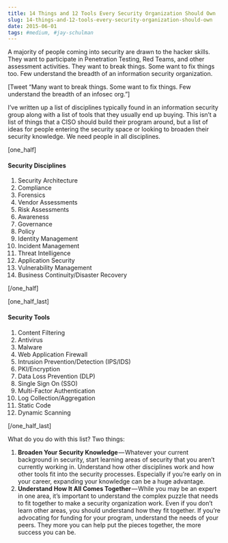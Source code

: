 ```yaml
---
title: 14 Things and 12 Tools Every Security Organization Should Own
slug: 14-things-and-12-tools-every-security-organization-should-own
date: 2015-06-01
tags: #medium, #jay-schulman
---
```


A majority of people coming into security are drawn to the hacker skills. They want to participate in Penetration Testing, Red Teams, and other assessment activities. They want to break things. Some want to fix things too. Few understand the breadth of an information security organization.

[Tweet “Many want to break things. Some want to fix things. Few understand the breadth of an infosec org.”]

I’ve written up a list of disciplines typically found in an information security group along with a list of tools that they usually end up buying. This isn’t a list of things that a CISO should build their program around, but a list of ideas for people entering the security space or looking to broaden their security knowledge. We need people in all disciplines.

[one_half]

#### Security Disciplines

1. Security Architecture
2. Compliance
3. Forensics
4. Vendor Assessments
5. Risk Assessments
6. Awareness
7. Governance
8. Policy
9. Identity Management
10. Incident Management
11. Threat Intelligence
12. Application Security
13. Vulnerability Management
14. Business Continuity/Disaster Recovery

[/one_half]

[one_half_last]

#### Security Tools

1. Content Filtering
2. Antivirus
3. Malware
4. Web Application Firewall
5. Intrusion Prevention/Detection (IPS/IDS)
6. PKI/Encryption
7. Data Loss Prevention (DLP)
8. Single Sign On (SSO)
9. Multi-Factor Authentication
10. Log Collection/Aggregation
11. Static Code
12. Dynamic Scanning

[/one_half_last]

What do you do with this list? Two things:

1. **Broaden Your Security Knowledge** — Whatever your current background in security, start learning areas of security that you aren’t currently working in. Understand how other disciplines work and how other tools fit into the security processes. Especially if you’re early on in your career, expanding your knowledge can be a huge advantage.
2. **Understand How It All Comes Together** — While you may be an expert in one area, it’s important to understand the complex puzzle that needs to fit together to make a security organization work. Even if you don’t learn other areas, you should understand how they fit together. If you’re advocating for funding for your program, understand the needs of your peers. They more you can help put the pieces together, the more success you can be.
